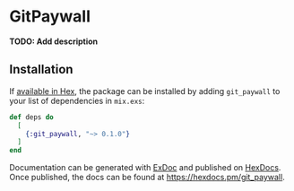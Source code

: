 # GitPaywall

**TODO: Add description**

## Installation

If [available in Hex](https://hex.pm/docs/publish), the package can be installed
by adding `git_paywall` to your list of dependencies in `mix.exs`:

```elixir
def deps do
  [
    {:git_paywall, "~> 0.1.0"}
  ]
end
```

Documentation can be generated with [ExDoc](https://github.com/elixir-lang/ex_doc)
and published on [HexDocs](https://hexdocs.pm). Once published, the docs can
be found at <https://hexdocs.pm/git_paywall>.

